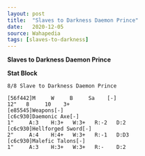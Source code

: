 ```yaml
---
layout: post
title:  "Slaves to Darkness Daemon Prince"
date:   2020-12-05
source: Wahapedia
tags: [slaves-to-darkness]
---
```


**Slaves to Darkness Daemon Prince**

**Stat Block**
```
8/8 Slave to Darkness Daemon Prince
```

```
[56f442]M     W     B     Sa    [-]
12"   8     10    3+    
[e85545]Weapons[-]
[c6c930]Daemonic Axe[-]
1"     A:3    H:3+   W:3+   R:-2   D:2   
[c6c930]Hellforged Sword[-]
2"     A:4    H:4+   W:3+   R:-1   D:D3  
[c6c930]Malefic Talons[-]
1"     A:3    H:3+   W:3+   R:-    D:2   
```



